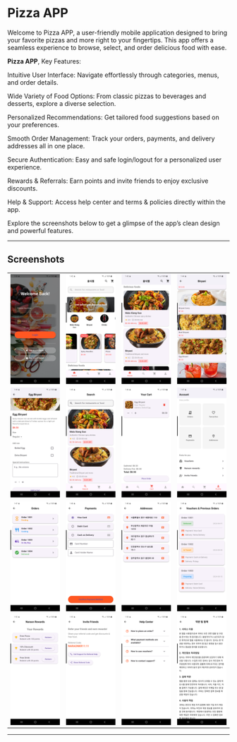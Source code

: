 # Pizza APP

Welcome to Pizza APP, a user-friendly mobile application designed to bring your favorite pizzas and more right to your fingertips. This app offers a seamless experience to browse, select, and order delicious food with ease.

**Pizza APP**, Key Features:

Intuitive User Interface: Navigate effortlessly through categories, menus, and order details.

Wide Variety of Food Options: From classic pizzas to beverages and desserts, explore a diverse selection.

Personalized Recommendations: Get tailored food suggestions based on your preferences.

Smooth Order Management: Track your orders, payments, and delivery addresses all in one place.

Secure Authentication: Easy and safe login/logout for a personalized user experience.

Rewards & Referrals: Earn points and invite friends to enjoy exclusive discounts.

Help & Support: Access help center and terms & policies directly within the app.

Explore the screenshots below to get a glimpse of the app’s clean design and powerful features.

---

## Screenshots

<table>
  <tr>
    <td><img src="assets/images/repo/Login.png" width="200" alt="Login Screen" /></td>
    <td><img src="assets/images/repo/2.png" width="200" alt="Category Selection" /></td>
    <td><img src="assets/images/repo/3.png" width="200" alt="Category Selection" /></td>
    <td><img src="assets/images/repo/4.png" width="200" alt="Category Selection" /></td>
  </tr>
  <tr>
    <td><img src="assets/images/repo/5.png" width="200" alt="Category Selection" /></td>
    <td><img src="assets/images/repo/6.png" width="200" alt="Category Selection" /></td>
    <td><img src="assets/images/repo/7.png" width="200" alt="Food Details" /></td>
    <td><img src="assets/images/repo/8.png" width="200" alt="Profile Details" /></td>
  </tr>
  <tr>
    <td><img src="assets/images/repo/9.png" width="200" alt="Orders Details" /></td>
    <td><img src="assets/images/repo/10.png" width="200" alt="Payments Details" /></td>
    <td><img src="assets/images/repo/11.png" width="200" alt="Addresses Details" /></td>
    <td><img src="assets/images/repo/12.png" width="200" alt="Addresses Details" /></td>
  </tr>
  <tr>
    <td><img src="assets/images/repo/13.png" width="200" alt="Naraon Rewards Details" /></td>
    <td><img src="assets/images/repo/14.png" width="200" alt="Invite Friends Details" /></td>
    <td><img src="assets/images/repo/15.png" width="200" alt="Help Center Details" /></td>
    <td><img src="assets/images/repo/16.png" width="200" alt="Terms & Policy Details" /></td>
  </tr>
</table>

---

